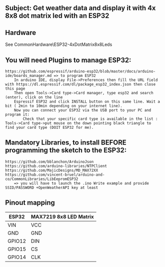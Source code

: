 ## Subject: Get weather data and display it with 4x 8x8 dot matrix led with an ESP32
	
## Hardware
See CommonHardware\ESP32-4xDotMatrix8x8Leds

## You will need Plugins to manage ESP32:
	https://github.com/espressif/arduino-esp32/blob/master/docs/arduino-ide/boards_manager.md => to program ESP32
		In arduino IDE, display File->Preferences then fill the URL field with https://dl.espressif.com/dl/package_esp32_index.json then close this page
		Then open Tools->Card type->Card manager, type esp32 and search (enter), click on the line
		Espressif ESP32 and click INSTALL button on this same line. Wait a bit ( 2min to 10min depending on your internet line).
		Now you can connect your ESP32 via the USB port to your PC and program it:
			Check that your specific card type is available in the list : Tools->Card type->put mouse on the down pointing black triangle to find your card type (DOIT ESP32 for me).
				
## Mandatory Libraries, to install BEFORE programming the sketch to the ESP32:
	https://github.com/bblanchon/ArduinoJson
	https://github.com/arduino-libraries/NTPClient
	https://github.com/MajicDesigns/MD_MAX72XX
	https://github.com/vincent-bruel/arduino-and-co/CommonLibraries/LibEepromESP32
		=> you will have to launch the .ino Write example and provide SSID/PASSWORD +OpenWeatherAPI key at least
		
## Pinout mapping

ESP32   | MAX7219 8x8 LED Matrix
------- | ----------------------
VIN     | VCC
GND     | GND
GPIO12  | DIN
GPIO15  | CS
GPIO14  | CLK